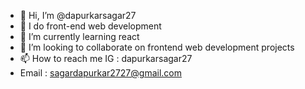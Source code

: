 - 👋 Hi, I’m @dapurkarsagar27
- 👀 I do front-end web development 
- 🌱 I’m currently learning react
- 💞️ I’m looking to collaborate on frontend web development projects
- 📫 How to reach me IG : dapurkarsagar27
- Email : sagardapurkar2727@gmail.com 

<!---
dapurkarsagar27/dapurkarsagar27 is a ✨ special ✨ repository because its `README.md` (this file) appears on your GitHub profile.
You can click the Preview link to take a look at your changes.
--->

